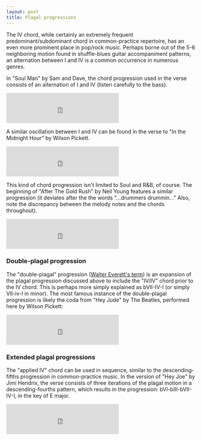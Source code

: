 ```yaml
---
layout: post
title: Plagal progressions
---
```


The IV chord, while certainly an extremely frequent predominant/subdominant chord in common-practice repertoire, has an even more prominent place in pop/rock music. Perhaps borne out of the 5-6 neighboring motion found in shuffle-blues guitar accompaniment patterns, an alternation between I and IV is a common occurrence in numerous genres.

In "Soul Man" by Sam and Dave, the chord progression used in the verse consists of an alternation of I and IV (listen carefully to the bass).

<iframe src="https://embed.spotify.com/?uri=spotify:track:6eJlEcRmeyQfTlDQBDyqkW" width="300" height="80" frameborder="0" allowtransparency="true"></iframe><br>

A similar oscillation between I and IV can be found in the verse to "In the Midnight Hour" by Wilson Pickett.

<iframe src="https://embed.spotify.com/?uri=spotify:track:78eSeO2ExsR4sLUHtdBCFm" width="300" height="80" frameborder="0" allowtransparency="true"></iframe><br>

This kind of chord progression isn't limited to Soul and R&B, of course. The beginning of "After The Gold Rush" by Neil Young features a similar progression (it deviates after the the words "...drummers drummin..." Also, note the discrepancy between the melody notes and the chords throughout).

<iframe src="https://embed.spotify.com/?uri=spotify:track:2anPa0qaFG1Nf0swkpfOQd" width="300" height="80" frameborder="0" allowtransparency="true"></iframe><br>

### Double-plagal progression

The "double-plagal" progression ([Walter Everett's term](http://www.mtosmt.org/issues/mto.04.10.4/mto.04.10.4.w_everett.html)) is an expansion of the plagal progression discussed above to include the "IV/IV" chord prior to the IV chord. This is perhaps more simply explained as bVII-IV-I (or simply VII-iv-I in minor). The most famous instance of the double-plagal progression is likely the coda from "Hey Jude" by The Beatles, performed here by Wilson Pickett:

<iframe src="https://embed.spotify.com/?uri=spotify:track:1MMp1H2Kib2BCDtdL5nL63" width="300" height="80" frameborder="0" allowtransparency="true"></iframe><br>

### Extended plagal progressions

The "applied IV" chord can be used in sequence, similar to the descending-fifths progression in common-practice music. In the version of "Hey Joe" by Jimi Hendrix, the verse consists of three iterations of the plagal motion in a descending-fourths pattern, which results in the progression: bVI-bIII-bVII-IV-I, in the key of E major.

<iframe src="https://embed.spotify.com/?uri=spotify:track:0NWPxcsf5vdjdiFUI8NgkP" width="300" height="80" frameborder="0" allowtransparency="true"></iframe><br>
